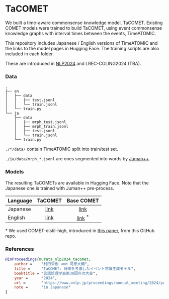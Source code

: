 # TaCOMET 

We built a time-aware commonsense knowledge model, TaCOMET.
Existing COMET models were trained to build TaCOMET, using event commonsense knowledge graphs with interval times between the events, TimeATOMIC.

This repository includes Japanese / English versions of TimeATOMIC and the links to the model pages in Hugging Face.
The training scripts are also included in each folder.

These are introduced in [NLP2024](https://www.anlp.jp/proceedings/annual_meeting/2024/pdf_dir/P3-19.pdf) and LREC-COLING2024 (TBA).

### Data
```
.
├── en
│   ├── data
│   │   ├── test.jsonl
│   │   └── train.jsonl
│   └── train.py
└── ja
    ├── data
    │   ├── mrph_test.jsonl
    │   ├── mrph_train.jsonl
    │   ├── test.jsonl
    │   └── train.jsonl
    └── train.py
```

```./*/data/``` contain TimeATOMIC split into train/test set.

```./ja/data/mrph_*.jsonl``` are ones segmented into words by [Juman++](https://github.com/ku-nlp/jumanpp).


### Models

The resulting TaCOMETs are available in Hugging Face.
Note that the Japanese one is trained with Juman++ pre-process.

| Language | TaCOMET | Base COMET |
| :------- | :------: | :-----: |
| Japanese | [link](https://huggingface.co/nlp-waseda/tacomet-gpt2-xl-japanese) | [link](https://huggingface.co/nlp-waseda/comet-gpt2-xl-japanese) |
| English  | [link](https://huggingface.co/nlp-waseda/tacomet-gpt2-xl-english) | [link](https://github.com/peterwestai2/symbolic-knowledge-distillation) $^{*}$ |

\* We used COMET-distil-high, introduced in [this paper](https://aclanthology.org/2022.naacl-main.341/), from this GitHub repo.

### References
```bibtex
@InProceedings{murata_nlp2024_tacomet,
    author =    "村田栄樹 and 河原大輔",
    title =     "TaCOMET: 時間を考慮したイベント常識生成モデル",
    booktitle = "言語処理学会第30回年次大会",
    year =      "2024",
    url =       "https://www.anlp.jp/proceedings/annual_meeting/2024/pdf_dir/P3-19.pdf"
    note =      "in Japanese"
}

```
